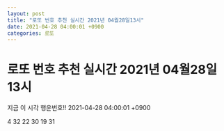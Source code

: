 ```yaml
---
layout: post
title: "로또 번호 추천 실시간 2021년 04월28일13시"
date: 2021-04-28 04:00:01 +0900
categories: 로또
---
```


# 로또 번호 추천 실시간 2021년 04월28일13시

지금 이 시각 행운번호!! 2021-04-28 04:00:01 +0900

 4  32  22  30  19  31 


